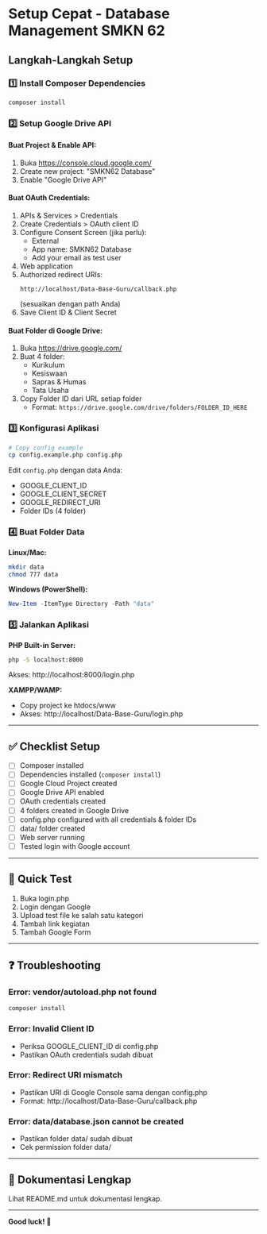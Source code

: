 # Setup Cepat - Database Management SMKN 62

## Langkah-Langkah Setup

### 1️⃣ Install Composer Dependencies

```bash
composer install
```

### 2️⃣ Setup Google Drive API

#### Buat Project & Enable API:
1. Buka https://console.cloud.google.com/
2. Create new project: "SMKN62 Database"
3. Enable "Google Drive API"

#### Buat OAuth Credentials:
1. APIs & Services > Credentials
2. Create Credentials > OAuth client ID
3. Configure Consent Screen (jika perlu):
   - External
   - App name: SMKN62 Database
   - Add your email as test user
4. Web application
5. Authorized redirect URIs:
   ```
   http://localhost/Data-Base-Guru/callback.php
   ```
   (sesuaikan dengan path Anda)
6. Save Client ID & Client Secret

#### Buat Folder di Google Drive:
1. Buka https://drive.google.com/
2. Buat 4 folder:
   - Kurikulum
   - Kesiswaan
   - Sapras & Humas
   - Tata Usaha
3. Copy Folder ID dari URL setiap folder
   - Format: `https://drive.google.com/drive/folders/FOLDER_ID_HERE`

### 3️⃣ Konfigurasi Aplikasi

```bash
# Copy config example
cp config.example.php config.php
```

Edit `config.php` dengan data Anda:
- GOOGLE_CLIENT_ID
- GOOGLE_CLIENT_SECRET
- GOOGLE_REDIRECT_URI
- Folder IDs (4 folder)

### 4️⃣ Buat Folder Data

**Linux/Mac:**
```bash
mkdir data
chmod 777 data
```

**Windows (PowerShell):**
```powershell
New-Item -ItemType Directory -Path "data"
```

### 5️⃣ Jalankan Aplikasi

**PHP Built-in Server:**
```bash
php -S localhost:8000
```
Akses: http://localhost:8000/login.php

**XAMPP/WAMP:**
- Copy project ke htdocs/www
- Akses: http://localhost/Data-Base-Guru/login.php

---

## ✅ Checklist Setup

- [ ] Composer installed
- [ ] Dependencies installed (`composer install`)
- [ ] Google Cloud Project created
- [ ] Google Drive API enabled
- [ ] OAuth credentials created
- [ ] 4 folders created in Google Drive
- [ ] config.php configured with all credentials & folder IDs
- [ ] data/ folder created
- [ ] Web server running
- [ ] Tested login with Google account

---

## 🚀 Quick Test

1. Buka login.php
2. Login dengan Google
3. Upload test file ke salah satu kategori
4. Tambah link kegiatan
5. Tambah Google Form

---

## ❓ Troubleshooting

### Error: vendor/autoload.php not found
```bash
composer install
```

### Error: Invalid Client ID
- Periksa GOOGLE_CLIENT_ID di config.php
- Pastikan OAuth credentials sudah dibuat

### Error: Redirect URI mismatch
- Pastikan URI di Google Console sama dengan config.php
- Format: http://localhost/Data-Base-Guru/callback.php

### Error: data/database.json cannot be created
- Pastikan folder data/ sudah dibuat
- Cek permission folder data/

---

## 📖 Dokumentasi Lengkap

Lihat README.md untuk dokumentasi lengkap.

---

**Good luck! 🎉**
